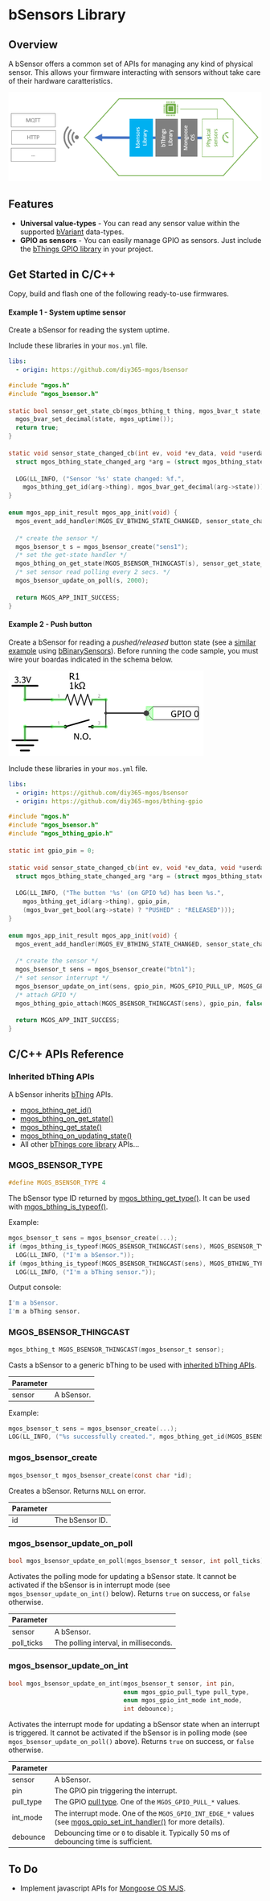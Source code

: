 # bSensors Library
## Overview
A bSensor offers a common set of APIs for managing any kind of physical sensor. This allows your firmware interacting with sensors without take care of their hardware caratteristics.

![bSensor blocks diagram](docs/bsensor_blocks_diagram.png)
## Features
- **Universal value-types** - You can read any sensor value within the supported [bVariant](https://github.com/diy365-mgos/bvar) data-types.
- **GPIO as sensors** - You can easily manage GPIO as sensors. Just include the [bThings GPIO library](https://github.com/diy365-mgos/bthing-gpio) in your project.
## Get Started in C/C++
Copy, build and flash one of the following ready-to-use firmwares.
#### Example 1 - System uptime sensor
Create a bSensor for reading the system uptime.

Include these libraries in your `mos.yml` file.
```yaml
libs:
  - origin: https://github.com/diy365-mgos/bsensor
```
```c
#include "mgos.h"
#include "mgos_bsensor.h"

static bool sensor_get_state_cb(mgos_bthing_t thing, mgos_bvar_t state, void *userdata) {
  mgos_bvar_set_decimal(state, mgos_uptime());
  return true;
}

static void sensor_state_changed_cb(int ev, void *ev_data, void *userdata) {
  struct mgos_bthing_state_changed_arg *arg = (struct mgos_bthing_state_changed_arg *)ev_data;

  LOG(LL_INFO, ("Sensor '%s' state changed: %f.",
    mgos_bthing_get_id(arg->thing), mgos_bvar_get_decimal(arg->state)));
}

enum mgos_app_init_result mgos_app_init(void) {
  mgos_event_add_handler(MGOS_EV_BTHING_STATE_CHANGED, sensor_state_changed_cb, NULL);

  /* create the sensor */
  mgos_bsensor_t s = mgos_bsensor_create("sens1");
  /* set the get-state handler */
  mgos_bthing_on_get_state(MGOS_BSENSOR_THINGCAST(s), sensor_get_state_cb, NULL);
  /* set sensor read polling every 2 secs. */
  mgos_bsensor_update_on_poll(s, 2000);
  
  return MGOS_APP_INIT_SUCCESS;
}
```
#### Example 2 - Push button
Create a bSensor for reading a *pushed/released* button state (see a [similar example](https://github.com/diy365-mgos/bbinsensor#example-1---push-button) using [bBinarySensors](https://github.com/diy365-mgos/bbinsensor)). Before running the code sample, you must wire your boardas indicated in the schema below. 

![Example 2 - schema](docs/example_2_schema_v1.png)

Include these libraries in your `mos.yml` file.
```yaml
libs:
  - origin: https://github.com/diy365-mgos/bsensor
  - origin: https://github.com/diy365-mgos/bthing-gpio
```
```c
#include "mgos.h"
#include "mgos_bsensor.h"
#include "mgos_bthing_gpio.h"

static int gpio_pin = 0;

static void sensor_state_changed_cb(int ev, void *ev_data, void *userdata) {
  struct mgos_bthing_state_changed_arg *arg = (struct mgos_bthing_state_changed_arg *)ev_data;

  LOG(LL_INFO, ("The button '%s' (on GPIO %d) has been %s.",
    mgos_bthing_get_id(arg->thing), gpio_pin,
    (mgos_bvar_get_bool(arg->state) ? "PUSHED" : "RELEASED")));
}

enum mgos_app_init_result mgos_app_init(void) {
  mgos_event_add_handler(MGOS_EV_BTHING_STATE_CHANGED, sensor_state_changed_cb, NULL);

  /* create the sensor */
  mgos_bsensor_t sens = mgos_bsensor_create("btn1");
  /* set sensor interrupt */
  mgos_bsensor_update_on_int(sens, gpio_pin, MGOS_GPIO_PULL_UP, MGOS_GPIO_INT_EDGE_ANY, 50);
  /* attach GPIO */
  mgos_bthing_gpio_attach(MGOS_BSENSOR_THINGCAST(sens), gpio_pin, false, MGOS_GPIO_PULL_UP);
  
  return MGOS_APP_INIT_SUCCESS;
}
```
## C/C++ APIs Reference
### Inherited bThing APIs
A bSensor inherits [bThing](https://github.com/diy365-mgos/bthing) APIs.
- [mgos_bthing_get_id()](https://github.com/diy365-mgos/bthing#mgos_bthing_get_id)
- [mgos_bthing_on_get_state()](https://github.com/diy365-mgos/bthing#mgos_bthing_on_get_state)
- [mgos_bthing_get_state()](https://github.com/diy365-mgos/bthing#mgos_bthing_get_state)
- [mgos_bthing_on_updating_state()](https://github.com/diy365-mgos/bthing#mgos_bthing_on_updating_state)
- All other [bThings core library](https://github.com/diy365-mgos/bthing) APIs...
### MGOS_BSENSOR_TYPE
```c
#define MGOS_BSENSOR_TYPE 4 
```
The bSensor type ID returned by [mgos_bthing_get_type()](https://github.com/diy365-mgos/bthing#mgos_bthing_get_type). It can be used with [mgos_bthing_is_typeof()](https://github.com/diy365-mgos/bthing#mgos_bthing_is_typeof).

Example:
```c
mgos_bsensor_t sens = mgos_bsensor_create(...);
if (mgos_bthing_is_typeof(MGOS_BSENSOR_THINGCAST(sens), MGOS_BSENSOR_TYPE))
  LOG(LL_INFO, ("I'm a bSensor."));
if (mgos_bthing_is_typeof(MGOS_BSENSOR_THINGCAST(sens), MGOS_BTHING_TYPE_SENSOR))
  LOG(LL_INFO, ("I'm a bThing sensor."));
```
Output console:
```bash
I'm a bSensor.
I'm a bThing sensor.
```
### MGOS_BSENSOR_THINGCAST
```c
mgos_bthing_t MGOS_BSENSOR_THINGCAST(mgos_bsensor_t sensor);
```
Casts a bSensor to a generic bThing to be used with [inherited bThing APIs](#inherited-bthing-apis).

|Parameter||
|--|--|
|sensor|A bSensor.|

Example:
```c
mgos_bsensor_t sens = mgos_bsensor_create(...);
LOG(LL_INFO, ("%s successfully created.", mgos_bthing_get_id(MGOS_BSENSOR_THINGCAST(sens))));
```
### mgos_bsensor_create
```c
mgos_bsensor_t mgos_bsensor_create(const char *id);
```
Creates a bSensor. Returns `NULL` on error.

|Parameter||
|--|--|
|id|The bSensor ID.|
### mgos_bsensor_update_on_poll
```c
bool mgos_bsensor_update_on_poll(mgos_bsensor_t sensor, int poll_ticks);
```
Activates the polling mode for updating a bSensor state. It cannot be activated if the bSensor is in interrupt mode (see `mgos_bsensor_update_on_int()` below). Returns `true` on success, or `false` otherwise.

|Parameter||
|--|--|
|sensor|A bSensor.|
|poll_ticks|The polling interval, in milliseconds.|
### mgos_bsensor_update_on_int
```c
bool mgos_bsensor_update_on_int(mgos_bsensor_t sensor, int pin,
                                enum mgos_gpio_pull_type pull_type,
                                enum mgos_gpio_int_mode int_mode,
                                int debounce);
```
Activates the interrupt mode for updating a bSensor state when an interrupt is triggered. It cannot be activated if the bSensor is in polling mode (see `mgos_bsensor_update_on_poll()` above). Returns `true` on success, or `false` otherwise.

|Parameter||
|--|--|
|sensor|A bSensor.|
|pin|The GPIO pin triggering the interrupt.|
|pull_type|The GPIO [pull type](https://mongoose-os.com/docs/mongoose-os/api/core/mgos_gpio.h.md#mgos_gpio_set_pull). One of the `MGOS_GPIO_PULL_*` values.|
|int_mode|The interrupt mode. One of the `MGOS_GPIO_INT_EDGE_*` values (see [mgos_gpio_set_int_handler()](https://mongoose-os.com/docs/mongoose-os/api/core/mgos_gpio.h.md#mgos_gpio_set_int_handler) for more details).|
|debounce|Debouncing time or `0` to disable it. Typically 50 ms of debouncing time is sufficient.|
## To Do
- Implement javascript APIs for [Mongoose OS MJS](https://github.com/mongoose-os-libs/mjs).
